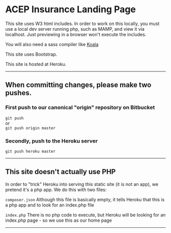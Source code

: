 # ACEP Insurance Landing Page

This site uses W3 html includes. In order to work on this locally, you must use a local dev server running php, such as MAMP, and view it via localhost. Just previewing in a browser won't execute the includes.

You will also need a sass compiler like [Koala](http://koala-app.com/)

This site uses Bootstrap.

This site is hosted at Heroku.

---

## When committing changes, please make two pushes.

### First push to our canonical "origin" repository on Bitbucket

``git push``  
 or  
``git push origin master``

### Secondly, push to the Heroku server

``git push heroku master``

---

## This site doesn't actually use PHP

In order to "trick" Heroku into serving this static site (it is not an app), we pretend it's a php app. We do this with two files:

``composer.json`` Although this file is basically empty, it tells Heroku that this is a php app and to look for an index.php file

``index.php`` There is no php code to execute, but Heroku will be looking for an index.php page - so we use this as our home page

---
